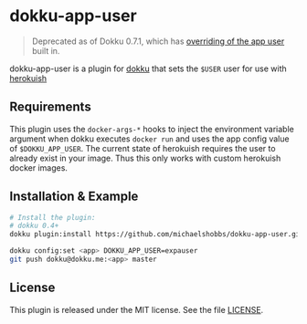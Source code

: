 # dokku-app-user

> Deprecated as of Dokku 0.7.1, which has [overriding of the app user](http://dokku.viewdocs.io/dokku/advanced-usage/persistent-storage/#application-user-and-persistent-storage-file-ownership-buildpac) built in.

dokku-app-user is a plugin for [dokku][dokku] that sets the `$USER` user for use with [herokuish][herokuish]

## Requirements

This plugin uses the `docker-args-*` hooks to inject the environment variable argument when dokku executes `docker run` and uses the app config value of `$DOKKU_APP_USER`. The current state of herokuish requires the user to already exist in your image. Thus this only works with custom herokuish docker images.

## Installation & Example

```sh
# Install the plugin:
# dokku 0.4+
dokku plugin:install https://github.com/michaelshobbs/dokku-app-user.git

dokku config:set <app> DOKKU_APP_USER=expauser
git push dokku@dokku.me:<app> master
```

## License

This plugin is released under the MIT license. See the file [LICENSE](LICENSE).

[dokku]: https://github.com/progrium/dokku
[herokuish]: https://github.com/gliderlabs/herokuish
